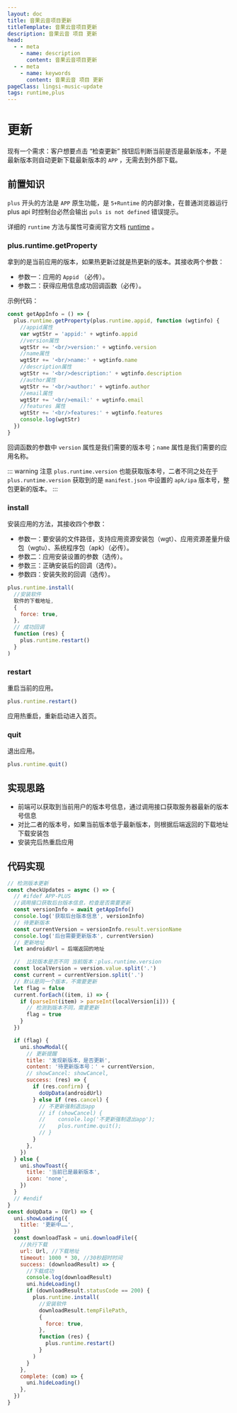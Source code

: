 ```yaml
---
layout: doc
title: 音果云音项目更新
titleTemplate: 音果云音项目更新
description: 音果云音 项目 更新
head:
  - - meta
    - name: description
      content: 音果云音项目更新
  - - meta
    - name: keywords
      content: 音果云音 项目 更新
pageClass: lingsi-music-update
tags: runtime,plus
---
```


# 更新

现有一个需求：客户想要点击 “检查更新” 按钮后判断当前是否是最新版本，不是最新版本则自动更新下载最新版本的 `APP` ，无需去到外部下载。

## 前置知识

`plus` 开头的方法是 `APP` 原生功能，是 `5+Runtime` 的内部对象，在普通浏览器运行 plus api 时控制台必然会输出 `puls is not defined` 错误提示。

详细的 `runtime` 方法与属性可查阅官方文档 [runtime](https://www.html5plus.org/doc/zh_cn/runtime.html) 。

### plus.runtime.getProperty

拿到的是当前应用的版本，如果热更新过就是热更新的版本。其接收两个参数：

- 参数一：应用的 `Appid` （必传）。
- 参数二：获得应用信息成功回调函数（必传）。

示例代码：

```js
const getAppInfo = () => {
  plus.runtime.getProperty(plus.runtime.appid, function (wgtinfo) {
    //appid属性
    var wgtStr = 'appid:' + wgtinfo.appid
    //version属性
    wgtStr += '<br/>version:' + wgtinfo.version
    //name属性
    wgtStr += '<br/>name:' + wgtinfo.name
    //description属性
    wgtStr += '<br/>description:' + wgtinfo.description
    //author属性
    wgtStr += '<br/>author:' + wgtinfo.author
    //email属性
    wgtStr += '<br/>email:' + wgtinfo.email
    //features 属性
    wgtStr += '<br/>features:' + wgtinfo.features
    console.log(wgtStr)
  })
}
```

回调函数的参数中 `version` 属性是我们需要的版本号；`name` 属性是我们需要的应用名称。

::: warning 注意
`plus.runtime.version` 也能获取版本号，二者不同之处在于 `plus.runtime.version` 获取到的是 `manifest.json` 中设置的 `apk/ipa` 版本号，整包更新的版本。
:::

### install

安装应用的方法，其接收四个参数：

- 参数一：要安装的文件路径，支持应用资源安装包（wgt）、应用资源差量升级包（wgtu）、系统程序包（apk）（必传）。
- 参数二：应用安装设置的参数（选传）。
- 参数三：正确安装后的回调（选传）。
- 参数四：安装失败的回调（选传）。

```js
plus.runtime.install(
  //安装软件
  软件的下载地址,
  {
    force: true,
  },
  // 成功回调
  function (res) {
    plus.runtime.restart()
  }
)
```

### restart

重启当前的应用。

```js
plus.runtime.restart()
```

应用热重启，重新启动进入首页。

### quit

退出应用。

```js
plus.runtime.quit()
```

## 实现思路

- 前端可以获取到当前用户的版本号信息，通过调用接口获取服务器最新的版本号信息
- 对比二者的版本号，如果当前版本低于最新版本，则根据后端返回的下载地址下载安装包
- 安装完后热重启应用

## 代码实现

```js
// 检测版本更新
const checkUpdates = async () => {
  // #ifdef APP-PLUS
  //调用接口获取后台版本信息，检查是否需要更新
  const versionInfo = await getAppInfo()
  console.log('获取后台版本信息', versionInfo)
  // 待更新版本
  const currentVersion = versionInfo.result.versionName
  console.log('后台需要更新版本', currentVersion)
  // 更新地址
  let androidUrl = 后端返回的地址

  //  比较版本是否不同 当前版本：plus.runtime.version
  const localVersion = version.value.split('.')
  const current = currentVersion.split('.')
  // 默认是同一个版本，不需要更新
  let flag = false
  current.forEach((item, i) => {
    if (parseInt(item) > parseInt(localVersion[i])) {
      // 检测到版本不同，需要更新
      flag = true
    }
  })

  if (flag) {
    uni.showModal({
      // 更新提醒
      title: '发现新版本，是否更新',
      content: '待更新版本号：' + currentVersion,
      // showCancel: showCancel,
      success: (res) => {
        if (res.confirm) {
          doUpData(androidUrl)
        } else if (res.cancel) {
          // 不更新强制退出app
          // if (showCancel) {
          // 	console.log('不更新强制退出app');
          // 	plus.runtime.quit();
          // }
        }
      },
    })
  } else {
    uni.showToast({
      title: '当前已是最新版本',
      icon: 'none',
    })
  }
  // #endif
}
const doUpData = (Url) => {
  uni.showLoading({
    title: '更新中……',
  })
  const downloadTask = uni.downloadFile({
    //执行下载
    url: Url, //下载地址
    timeout: 1000 * 30, //30秒超时时间
    success: (downloadResult) => {
      //下载成功
      console.log(downloadResult)
      uni.hideLoading()
      if (downloadResult.statusCode == 200) {
        plus.runtime.install(
          //安装软件
          downloadResult.tempFilePath,
          {
            force: true,
          },
          function (res) {
            plus.runtime.restart()
          }
        )
      }
    },
    complete: (com) => {
      uni.hideLoading()
    },
  })
}
```
